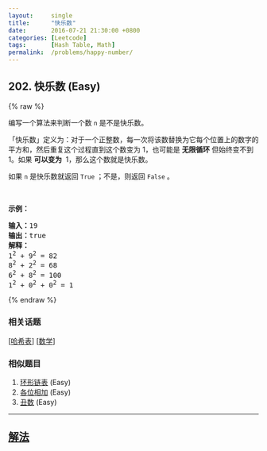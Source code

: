 ```yaml
---
layout:     single
title:      "快乐数"
date:       2016-07-21 21:30:00 +0800
categories: [Leetcode]
tags:       [Hash Table, Math]
permalink:  /problems/happy-number/
---
```


## 202. 快乐数 (Easy)

{% raw %}

<p>编写一个算法来判断一个数 <code>n</code> 是不是快乐数。</p>

<p>「快乐数」定义为：对于一个正整数，每一次将该数替换为它每个位置上的数字的平方和，然后重复这个过程直到这个数变为 1，也可能是 <strong>无限循环</strong> 但始终变不到 1。如果 <strong>可以变为</strong>&nbsp; 1，那么这个数就是快乐数。</p>

<p>如果 <code>n</code> 是快乐数就返回 <code>True</code> ；不是，则返回 <code>False</code> 。</p>

<p>&nbsp;</p>

<p><strong>示例：</strong></p>

<pre><strong>输入：</strong>19
<strong>输出：</strong>true
<strong>解释：
</strong>1<sup>2</sup> + 9<sup>2</sup> = 82
8<sup>2</sup> + 2<sup>2</sup> = 68
6<sup>2</sup> + 8<sup>2</sup> = 100
1<sup>2</sup> + 0<sup>2</sup> + 0<sup>2</sup> = 1
</pre>

{% endraw %}

### 相关话题
  [[哈希表](https://github.com/openset/leetcode/tree/master/tag/hash-table/README.md)]
  [[数学](https://github.com/openset/leetcode/tree/master/tag/math/README.md)]

### 相似题目
  1. [环形链表](/problems/linked-list-cycle) (Easy)
  1. [各位相加](/problems/add-digits) (Easy)
  1. [丑数](/problems/ugly-number) (Easy)

---

## [解法](https://github.com/openset/leetcode/tree/master/problems/happy-number)
